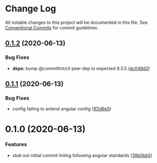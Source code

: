# Change Log

All notable changes to this project will be documented in this file.
See [Conventional Commits](https://conventionalcommits.org) for commit guidelines.

## [0.1.2](https://github.com/bau-design-system/bau/compare/@bau-design/commitlint-config-bau@0.1.1...@bau-design/commitlint-config-bau@0.1.2) (2020-06-13)


### Bug Fixes

* **deps:** bump @commitlint/cli peer dep to expected 8.3.5 ([dc048d2](https://github.com/bau-design-system/bau/commit/dc048d257ebd4c6a2970181243a9a7d7510cbe33))





## [0.1.1](https://github.com/bau-design-system/bau/compare/@bau-design/commitlint-config-bau@0.1.0...@bau-design/commitlint-config-bau@0.1.1) (2020-06-13)


### Bug Fixes

* config failing to extend angular config ([1f2d6e5](https://github.com/bau-design-system/bau/commit/1f2d6e58c03d6caac43dd43f3b4f7642de061d5d))





# 0.1.0 (2020-06-13)


### Features

* stub out initial commit linting following angular standards ([39b0bb5](https://github.com/bau-design-system/bau/commit/39b0bb5e96e4fdd3b6177bf7456f3fed31fae004))
